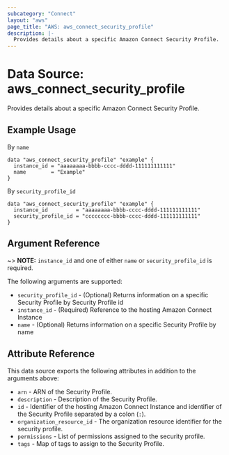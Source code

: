 ```yaml
---
subcategory: "Connect"
layout: "aws"
page_title: "AWS: aws_connect_security_profile"
description: |-
  Provides details about a specific Amazon Connect Security Profile.
---
```


# Data Source: aws_connect_security_profile

Provides details about a specific Amazon Connect Security Profile.

## Example Usage

By `name`

```hcl
data "aws_connect_security_profile" "example" {
  instance_id = "aaaaaaaa-bbbb-cccc-dddd-111111111111"
  name        = "Example"
}
```

By `security_profile_id`

```hcl
data "aws_connect_security_profile" "example" {
  instance_id         = "aaaaaaaa-bbbb-cccc-dddd-111111111111"
  security_profile_id = "cccccccc-bbbb-cccc-dddd-111111111111"
}
```

## Argument Reference

~> **NOTE:** `instance_id` and one of either `name` or `security_profile_id` is required.

The following arguments are supported:

* `security_profile_id` - (Optional) Returns information on a specific Security Profile by Security Profile id
* `instance_id` - (Required) Reference to the hosting Amazon Connect Instance
* `name` - (Optional) Returns information on a specific Security Profile by name

## Attribute Reference

This data source exports the following attributes in addition to the arguments above:

* `arn` - ARN of the Security Profile.
* `description` - Description of the Security Profile.
* `id` - Identifier of the hosting Amazon Connect Instance and identifier of the Security Profile separated by a colon (`:`).
* `organization_resource_id` - The organization resource identifier for the security profile.
* `permissions` - List of permissions assigned to the security profile.
* `tags` - Map of tags to assign to the Security Profile.
